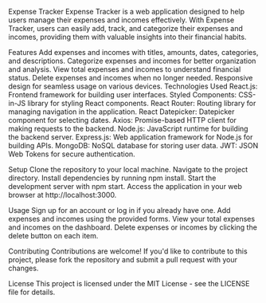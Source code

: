 Expense Tracker
Expense Tracker is a web application designed to help users manage their expenses and incomes effectively. With Expense Tracker, users can easily add, track, and categorize their expenses and incomes, providing them with valuable insights into their financial habits.

Features
Add expenses and incomes with titles, amounts, dates, categories, and descriptions.
Categorize expenses and incomes for better organization and analysis.
View total expenses and incomes to understand financial status.
Delete expenses and incomes when no longer needed.
Responsive design for seamless usage on various devices.
Technologies Used
React.js: Frontend framework for building user interfaces.
Styled Components: CSS-in-JS library for styling React components.
React Router: Routing library for managing navigation in the application.
React Datepicker: Datepicker component for selecting dates.
Axios: Promise-based HTTP client for making requests to the backend.
Node.js: JavaScript runtime for building the backend server.
Express.js: Web application framework for Node.js for building APIs.
MongoDB: NoSQL database for storing user data.
JWT: JSON Web Tokens for secure authentication.

Setup
Clone the repository to your local machine.
Navigate to the project directory.
Install dependencies by running npm install.
Start the development server with npm start.
Access the application in your web browser at http://localhost:3000.

Usage
Sign up for an account or log in if you already have one.
Add expenses and incomes using the provided forms.
View your total expenses and incomes on the dashboard.
Delete expenses or incomes by clicking the delete button on each item.

Contributing
Contributions are welcome! If you'd like to contribute to this project, please fork the repository and submit a pull request with your changes.

License
This project is licensed under the MIT License - see the LICENSE file for details.
